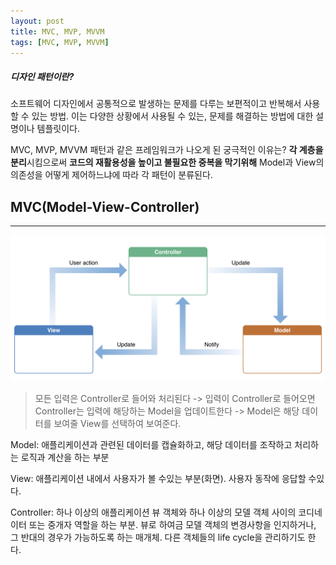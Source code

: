 ```yaml
---
layout: post
title: MVC, MVP, MVVM 
tags: [MVC, MVP, MVVM]
---
```

##### 디자인 패턴이란?

소프트웨어 디자인에서 공통적으로 발생하는 문제를 다루는 보편적이고 반복해서 사용할 수 있는 방법. 이는 다양한 상황에서 사용될 수 있는, 문제를 해결하는 방법에 대한 설명이나 템플릿이다.

MVC, MVP, MVVM 패턴과 같은 프레임워크가 나오게 된 궁극적인 이유는?
**각 계층을 분리**시킴으로써 **코드의 재활용성을 높이고 불필요한 중복을 막기위해**
Model과 View의 의존성을 어떻게 제어하느냐에 따라 각 패턴이 분류된다.

## MVC(Model-View-Controller)
***
![MVC](/assets/img/MVC.png)

> 모든 입력은 Controller로 들어와 처리된다 -> 입력이 Controller로 들어오면 Controller는 입력에 해당하는 Model을 업데이트한다 -> Model은 해당 데이터를 보여줄 View를 선택하여 보여준다.

Model: 애플리케이션과 관련된 데이터를 캡슐화하고, 해당 데이터를 조작하고 처리하는 로직과 계산을 하는 부분

View: 애플리케이션 내에서 사용자가 볼 수있는 부분(화면). 사용자 동작에 응답할 수있다.

Controller: 하나 이상의 애플리케이션 뷰 객체와 하나 이상의 모델 객체 사이의 코디네이터 또는 중개자 역할을 하는 부분. 뷰로 하여금 모델 객체의 변경사항을 인지하거나, 그 반대의 경우가 가능하도록 하는 매개체. 다른 객체들의 life cycle을 관리하기도 한다.
